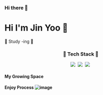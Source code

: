### Hi there 👋

 # Hi I'm Jin Yoo 🐣
 
 🌱 Study -ing 🌱 
 
<h3 align="center"> 💙 Tech Stack 💙 </h3>
<p align="center">
<img src="https://img.shields.io/badge/Python-b2e619?style=glat-square&logoColor=white"/ ></a>&nbsp
<img src="https://img.shields.io/badge/Html-E34F26?style=glat-square&logoColor=white"/ ></a>&nbsp
<img src="https://img.shields.io/badge/Javascript-E34F26?style=glat-square&logoColor=white"/ ></a>&nbsp

#### My Growing Space
#### Enjoy Process ![image](https://user-images.githubusercontent.com/73882525/149451900-b2ef9be6-2793-4bf6-a921-0a135a5e5bc0.png)


<!--
**ovovvvvv/ovovvvvv** is a ✨ _special_ ✨ repository because its `README.md` (this file) appears on your GitHub profile.

Here are some ideas to get you started:

- 🔭 I’m currently working on ...
- 🌱 I’m currently learning ...
- 👯 I’m looking to collaborate on ...
- 🤔 I’m looking for help with ...
- 💬 Ask me about ...
- 📫 How to reach me: ...
- 😄 Pronouns: ...
- ⚡ Fun fact: ...
-->
